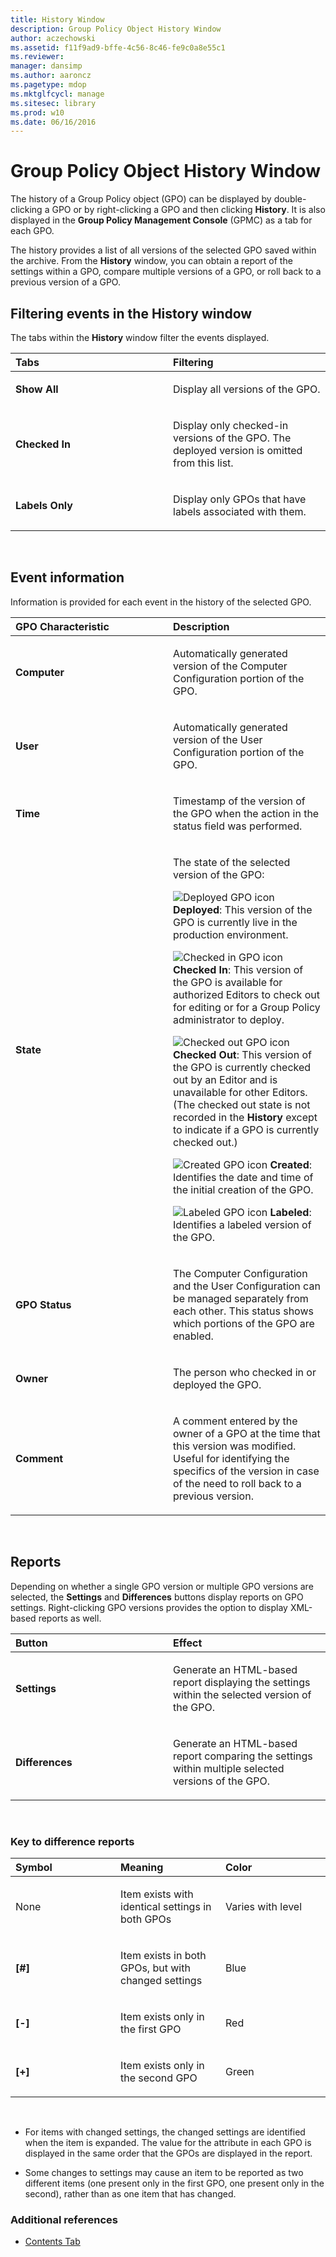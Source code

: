 ```yaml
---
title: History Window
description: Group Policy Object History Window
author: aczechowski
ms.assetid: f11f9ad9-bffe-4c56-8c46-fe9c0a8e55c1
ms.reviewer: 
manager: dansimp
ms.author: aaroncz
ms.pagetype: mdop
ms.mktglfcycl: manage
ms.sitesec: library
ms.prod: w10
ms.date: 06/16/2016
---
```



# Group Policy Object History Window


The history of a Group Policy object (GPO) can be displayed by double-clicking a GPO or by right-clicking a GPO and then clicking **History**. It is also displayed in the **Group Policy Management Console** (GPMC) as a tab for each GPO.

The history provides a list of all versions of the selected GPO saved within the archive. From the **History** window, you can obtain a report of the settings within a GPO, compare multiple versions of a GPO, or roll back to a previous version of a GPO.

## Filtering events in the History window


The tabs within the **History** window filter the events displayed.

<table>
<colgroup>
<col width="50%" />
<col width="50%" />
</colgroup>
<thead>
<tr class="header">
<th align="left">Tabs</th>
<th align="left">Filtering</th>
</tr>
</thead>
<tbody>
<tr class="odd">
<td align="left"><p><strong>Show All</strong></p></td>
<td align="left"><p>Display all versions of the GPO.</p></td>
</tr>
<tr class="even">
<td align="left"><p><strong>Checked In</strong></p></td>
<td align="left"><p>Display only checked-in versions of the GPO. The deployed version is omitted from this list.</p></td>
</tr>
<tr class="odd">
<td align="left"><p><strong>Labels Only</strong></p></td>
<td align="left"><p>Display only GPOs that have labels associated with them.</p></td>
</tr>
</tbody>
</table>

 

## Event information


Information is provided for each event in the history of the selected GPO.

<table>
<colgroup>
<col width="50%" />
<col width="50%" />
</colgroup>
<thead>
<tr class="header">
<th align="left">GPO Characteristic</th>
<th align="left">Description</th>
</tr>
</thead>
<tbody>
<tr class="odd">
<td align="left"><p><strong>Computer</strong></p></td>
<td align="left"><p>Automatically generated version of the Computer Configuration portion of the GPO.</p></td>
</tr>
<tr class="even">
<td align="left"><p><strong>User</strong></p></td>
<td align="left"><p>Automatically generated version of the User Configuration portion of the GPO.</p></td>
</tr>
<tr class="odd">
<td align="left"><p><strong>Time</strong></p></td>
<td align="left"><p>Timestamp of the version of the GPO when the action in the status field was performed.</p></td>
</tr>
<tr class="even">
<td align="left"><p><strong>State</strong></p></td>
<td align="left"><p>The state of the selected version of the GPO:</p>
<p><img src="images/36f6b687-f5cc-40d1-805f-b191d1fb1ace.gif" alt="Deployed GPO icon" /> <strong>Deployed</strong>: This version of the GPO is currently live in the production environment.</p>
<p><img src="images/57b610a5-1c71-4d26-9173-d04abd495fcc.gif" alt="Checked in GPO icon" /> <strong>Checked In</strong>: This version of the GPO is available for authorized Editors to check out for editing or for a Group Policy administrator to deploy.</p>
<p><img src="images/8e7a7c4e-809a-435a-8b29-30d797936210.gif" alt="Checked out GPO icon" /> <strong>Checked Out</strong>: This version of the GPO is currently checked out by an Editor and is unavailable for other Editors. (The checked out state is not recorded in the <strong>History</strong> except to indicate if a GPO is currently checked out.)</p>
<p><img src="images/327623bd-0842-4372-be1f-bdc4b8c3481c.gif" alt="Created GPO icon" /> <strong>Created</strong>: Identifies the date and time of the initial creation of the GPO.</p>
<p><img src="images/8356fcdc-1279-425b-ab14-a23bcfe391da.gif" alt="Labeled GPO icon" /> <strong>Labeled</strong>: Identifies a labeled version of the GPO.</p></td>
</tr>
<tr class="odd">
<td align="left"><p><strong>GPO Status</strong></p></td>
<td align="left"><p>The Computer Configuration and the User Configuration can be managed separately from each other. This status shows which portions of the GPO are enabled.</p></td>
</tr>
<tr class="even">
<td align="left"><p><strong>Owner</strong></p></td>
<td align="left"><p>The person who checked in or deployed the GPO.</p></td>
</tr>
<tr class="odd">
<td align="left"><p><strong>Comment</strong></p></td>
<td align="left"><p>A comment entered by the owner of a GPO at the time that this version was modified. Useful for identifying the specifics of the version in case of the need to roll back to a previous version.</p></td>
</tr>
</tbody>
</table>

 

## Reports


Depending on whether a single GPO version or multiple GPO versions are selected, the **Settings** and **Differences** buttons display reports on GPO settings. Right-clicking GPO versions provides the option to display XML-based reports as well.

<table>
<colgroup>
<col width="50%" />
<col width="50%" />
</colgroup>
<thead>
<tr class="header">
<th align="left">Button</th>
<th align="left">Effect</th>
</tr>
</thead>
<tbody>
<tr class="odd">
<td align="left"><p><strong>Settings</strong></p></td>
<td align="left"><p>Generate an HTML-based report displaying the settings within the selected version of the GPO.</p></td>
</tr>
<tr class="even">
<td align="left"><p><strong>Differences</strong></p></td>
<td align="left"><p>Generate an HTML-based report comparing the settings within multiple selected versions of the GPO.</p></td>
</tr>
</tbody>
</table>

 

### Key to difference reports

<table>
<colgroup>
<col width="33%" />
<col width="33%" />
<col width="33%" />
</colgroup>
<thead>
<tr class="header">
<th align="left">Symbol</th>
<th align="left">Meaning</th>
<th align="left">Color</th>
</tr>
</thead>
<tbody>
<tr class="odd">
<td align="left"><p>None</p></td>
<td align="left"><p>Item exists with identical settings in both GPOs</p></td>
<td align="left"><p>Varies with level</p></td>
</tr>
<tr class="even">
<td align="left"><p><strong>[#]</strong></p></td>
<td align="left"><p>Item exists in both GPOs, but with changed settings</p></td>
<td align="left"><p>Blue</p></td>
</tr>
<tr class="odd">
<td align="left"><p><strong>[-]</strong></p></td>
<td align="left"><p>Item exists only in the first GPO</p></td>
<td align="left"><p>Red</p></td>
</tr>
<tr class="even">
<td align="left"><p><strong>[+]</strong></p></td>
<td align="left"><p>Item exists only in the second GPO</p></td>
<td align="left"><p>Green</p></td>
</tr>
</tbody>
</table>

 

-   For items with changed settings, the changed settings are identified when the item is expanded. The value for the attribute in each GPO is displayed in the same order that the GPOs are displayed in the report.

-   Some changes to settings may cause an item to be reported as two different items (one present only in the first GPO, one present only in the second), rather than as one item that has changed.

### Additional references

-   [Contents Tab](contents-tab.md)

 

 





